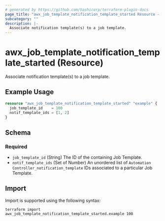```yaml
---
# generated by https://github.com/hashicorp/terraform-plugin-docs
page_title: "awx_job_template_notification_template_started Resource - awx"
subcategory: ""
description: |-
  Associate notification template(s) to a job template.
---
```


# awx_job_template_notification_template_started (Resource)

Associate notification template(s) to a job template.

## Example Usage

```terraform
resource "awx_job_template_notification_template_started" "example" {
  job_template_id    = 100
  notif_template_ids = [1, 2]
}
```

<!-- schema generated by tfplugindocs -->
## Schema

### Required

- `job_template_id` (String) The ID of the containing Job Template.
- `notif_template_ids` (Set of Number) An unordered list of `Automation Controller_notification_template` IDs associated to a particular Job Template.

## Import

Import is supported using the following syntax:

```shell
terraform import awx_job_template_notification_template_started.example 100
```
